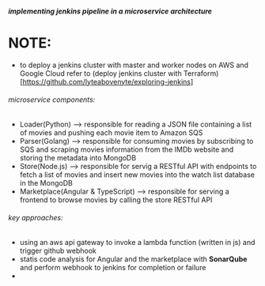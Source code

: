 ##### implementing jenkins pipeline in a microservice architecture
# NOTE:
- to deploy a jenkins cluster with master and worker nodes on AWS and Google Cloud refer to (deploy jenkins cluster with Terraform)[https://github.com/lyteabovenyte/exploring-jenkins]

###### microservice components:
- Loader(Python) --> responsible for reading a JSON file containing a list of movies and pushing each movie item to Amazon SQS
- Parser(Golang) --> responsible for consuming movies by subscribing to SQS and scraping movies information from the IMDb website and storing the metadata into MongoDB
- Store(Node.js) --> responsible for servig a RESTful API with endpoints to fetch a list of movies and insert new movies into the watch list database in the MongoDB
- Marketplace(Angular & TypeScript) --> responsible for serving a frontend to browse movies by calling the store RESTful API

###### key approaches:
- using an aws api gateway to invoke a lambda function (written in js) and trigger github webhook
- statis code analysis for Angular and the marketplace with **SonarQube** and perform webhook to jenkins for completion or failure
- 